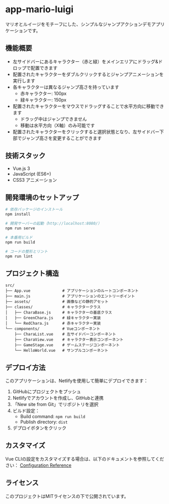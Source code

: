 # app-mario-luigi

マリオとルイージをモチーフにした、シンプルなジャンプアクションデモアプリケーションです。

## 機能概要

- 左サイドバーにあるキャラクター（赤と緑）をメインエリアにドラッグ&ドロップで配置できます
- 配置されたキャラクターをダブルクリックするとジャンプアニメーションを実行します
- 各キャラクターは異なるジャンプ高さを持っています
  - 赤キャラクター: 100px
  - 緑キャラクター: 150px
- 配置されたキャラクターをマウスでドラッグすることで水平方向に移動できます
  - ドラッグ中はジャンプできません
  - 移動は水平方向（X軸）のみ可能です
- 配置されたキャラクターをクリックすると選択状態となり、左サイドバー下部でジャンプ高さを変更することができます

## 技術スタック

- Vue.js 3
- JavaScript (ES6+)
- CSS3 アニメーション

## 開発環境のセットアップ

```bash
# 依存パッケージのインストール
npm install

# 開発サーバーの起動（http://localhost:8080/）
npm run serve

# 本番用ビルド
npm run build

# コードの整形とリント
npm run lint
```

## プロジェクト構造

```
src/
├── App.vue              # アプリケーションのルートコンポーネント
├── main.js              # アプリケーションのエントリーポイント
├── assets/              # 画像などの静的アセット
├── classes/             # キャラクタークラス
│   ├── CharaBase.js     # キャラクターの基底クラス
│   ├── GreenChara.js    # 緑キャラクター実装
│   └── RedChara.js      # 赤キャラクター実装
└── components/          # Vueコンポーネント
    ├── CharaList.vue    # 左サイドバーコンポーネント
    ├── CharaView.vue    # キャラクター表示コンポーネント
    ├── GameStage.vue    # ゲームステージコンポーネント
    └── HelloWorld.vue   # サンプルコンポーネント
```

## デプロイ方法

このアプリケーションは、Netlifyを使用して簡単にデプロイできます：

1. GitHubにプロジェクトをプッシュ
2. Netlifyでアカウントを作成し、GitHubと連携
3. 「New site from Git」でリポジトリを選択
4. ビルド設定：
   - Build command: `npm run build`
   - Publish directory: `dist`
5. デプロイボタンをクリック

## カスタマイズ

Vue CLIの設定をカスタマイズする場合は、以下のドキュメントを参照してください：
[Configuration Reference](https://cli.vuejs.org/config/)

## ライセンス

このプロジェクトはMITライセンスの下で公開されています。
